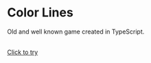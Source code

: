 <h1>Color Lines</h1>
Old and well known game created in TypeScript.<br><br>

<a href="https://colorlinesbubbles.herokuapp.com">Click to try</a>
